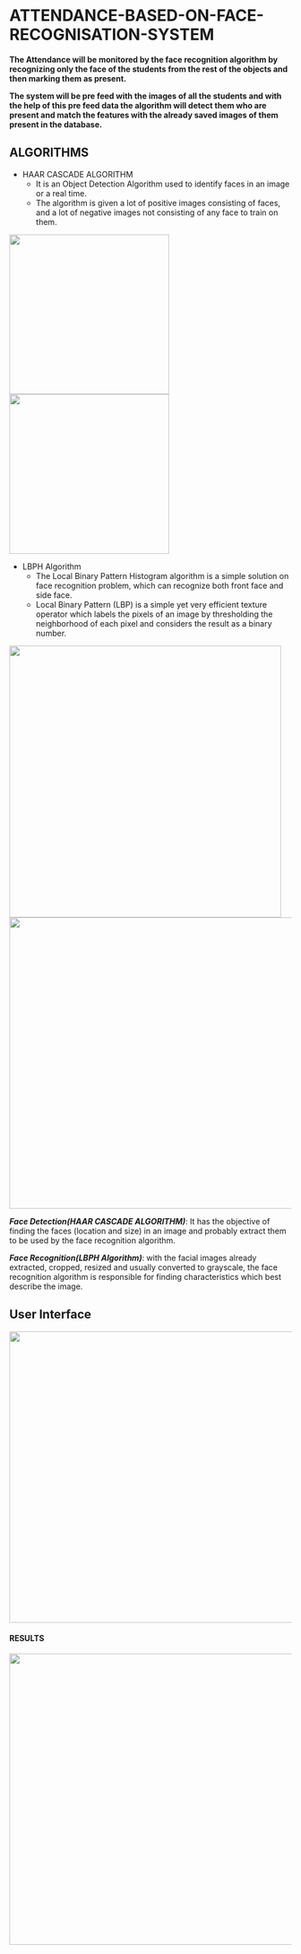 # ATTENDANCE-BASED-ON-FACE-RECOGNISATION-SYSTEM

**The Attendance will be monitored by the face recognition algorithm by recognizing only the face of the students from the rest of the objects and then marking them as present.** 

**The system will be pre feed with the images of all the students and with the help of this pre feed data the algorithm will detect them who are present and match the features with the already saved images of them present in the database.**

## ALGORITHMS

* HAAR CASCADE ALGORITHM  
  * It is an Object Detection Algorithm used to identify faces in an image or a real time.
  * The algorithm is given a lot of positive images consisting of faces, and a lot of negative images not consisting of any face to train on them.

<img src="https://www.researchgate.net/profile/Anand_Krishnan_K_V/publication/325736109/figure/fig2/AS:645811285266433@1530984817042/Feature-Extraction-in-Haar-Cascade-Algorithm.png" width="285px" align="center">               <img src="https://i.pinimg.com/736x/20/62/43/2062434074933e5c4a4bfe2df659a225--bird.jpg" width="285px" align="center">


* LBPH Algorithm
  * The Local Binary Pattern Histogram algorithm is a simple solution on face recognition problem, which can recognize both front face and side face.
  * Local Binary Pattern (LBP) is a simple yet very efficient texture operator which labels the pixels of an image by thresholding the neighborhood of each pixel and considers the result as a binary number.

<img src="https://user-images.githubusercontent.com/88432041/166219026-0778be24-b6a2-404a-8fc3-93f54293b393.png" width="485px" align="center"> <img src="https://user-images.githubusercontent.com/88432041/166218328-8706443a-438f-4cc2-b085-a501a66e00cd.png" width="520px" align="center">
                  

***Face Detection(HAAR CASCADE ALGORITHM)***: It has the objective of finding the faces (location and size) in an image and probably extract them to be used by the face recognition algorithm.

***Face Recognition(LBPH Algorithm)***: with the facial images already extracted, cropped, resized and usually converted to grayscale, the face recognition algorithm is responsible for finding characteristics which best describe the image.


## User Interface

<img src="https://user-images.githubusercontent.com/88432041/166219682-b0df728f-9c82-4973-ab18-c181d7dcfcd2.png" width="520px" align="center">

#### RESULTS

<img src="https://user-images.githubusercontent.com/88432041/166219852-f1d5e7a4-12b1-4894-9dbb-a7195768b190.png" width="520px" align="center">
